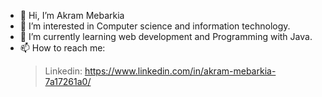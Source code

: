- 👋 Hi, I’m Akram Mebarkia
- 👀 I’m interested in Computer science and information technology.
- 🌱 I’m currently learning web development and Programming with Java. 
- 📫 How to reach me:
     >Linkedin: https://www.linkedin.com/in/akram-mebarkia-7a17261a0/

<!---
AkramMebarkia/AkramMebarkia is a ✨ special ✨ repository because its `README.md` (this file) appears on your GitHub profile.
You can click the Preview link to take a look at your changes.
--->
